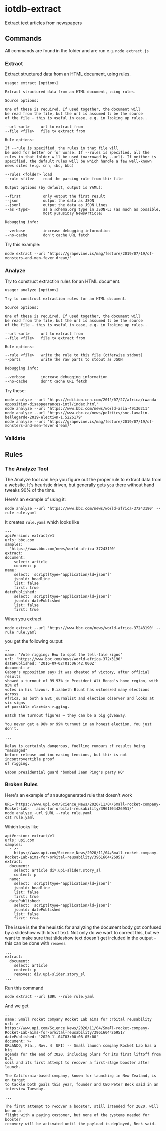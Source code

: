 # iotdb-extract
Extract text articles from newspapers


## Commands

All commands are found in the folder and are run e.g. `node extract.js`

### Extract

Extract structured data from an HTML document, using rules.

	usage: extract [options]

	Extract structured data from an HTML document, using rules.
	
    Source options:
    
    One of these is required. If used together, the document will
    be read from the file, but the url is assumed to be the source
    of the file - this is useful in case, e.g. in looking up rules..
    
    --url <url>     url to extract from
    --file <file>   file to extract from
    
    Rule options:
    
    If --rule is specified, the rules in that file will
    be used for better or for worse. If --rules is specified, all the
    rules in that folder will be used (narrowed by --url). If neither is
    specified, the default rules will be which handle a few well-known
    news sites (e.g. cnn, cbc, bbc)
    
    --rules <folder> load 
    --rule <file>    read the parsing rule from this file
    
    Output options (by default, output is YAML):
    
    --first          only output the first result
    --json           output the data as JSON
    --jsonl          output the data as JSON Lines
    --as <type>      as a schema.org type in JSON-LD (as much as possible,
                     most plausibly NewsArticle)
    
    Debugging info:
    
    --verbose        increase debugging information
    --no-cache       don't cache URL fetch
    
Try this example:

	node extract --url 'https://grapevine.is/mag/feature/2019/07/19/of-monsters-and-men-fever-dream/'



### Analyze

Try to construct extraction rules for an HTML document.


    usage: analyze [options]
    
    Try to construct extraction rules for an HTML document.
    
    Source options:
    
    One of these is required. If used together, the document will
    be read from the file, but the url is assumed to be the source
    of the file - this is useful in case, e.g. in looking up rules..
    
    --url <url>     url to extract from
    --file <file>   file to extract from
    
    Rule options:
    
    --rule <file>   write the rule to this file (otherwise stdout)
    --parts         write the raw parts to stdout as JSON
    
    Debugging info:
    
    --verbose       increase debugging information
    --no-cache      don't cache URL fetch
    
Try these:

    node analyze --url 'https://edition.cnn.com/2019/07/27/africa/rwanda-opposition-disappearances-intl/index.html'
    node analyze --url 'https://www.bbc.com/news/world-asia-49136211'
    node analyze --url 'https://www.cbc.ca/news/politics/snc-lavalin-bellegarde-2019-election-1.5226179'
	node analyze --url 'https://grapevine.is/mag/feature/2019/07/19/of-monsters-and-men-fever-dream/'

### Validate




## Rules

### The Analyze Tool

The Analyze tool can help you figure out the proper rule to extract data from a website. It's heuristic driven, but generally gets you there without hand tweaks 90% of the time.

Here's an example of using it:

	node analyze --url 'https://www.bbc.com/news/world-africa-37243190' --rule rule.yaml
    
It creates `rule.yaml` which looks like

    ---
    apiVersion: extract/v1
    urls: bbc.com
    samples:
    - 'https://www.bbc.com/news/world-africa-37243190'
    extract:
    document:
        select: article
        content: p
    name:
        select: 'script[type="application/ld+json"]'
        jsonld: headline
        list: false
        first: true
    datePublished:
        select: 'script[type="application/ld+json"]'
        jsonld: datePublished
        list: false
        first: true
        

When you extract

	node extract --url 'https://www.bbc.com/news/world-africa-37243190' --rule rule.yaml

you get the following output:

    --
    name: 'Vote rigging: How to spot the tell-tale signs'
    url: 'https://www.bbc.com/news/world-africa-37243190'
    datePublished: '2016-09-02T01:06:42.000Z'
    document: >-
    Gabon's opposition says it was cheated of victory, after official results
    showed a turnout of 99.93% in President Ali Bongo's home region, with 95% of
    votes in his favour. Elizabeth Blunt has witnessed many elections across
    Africa, as both a BBC journalist and election observer and looks at six signs
    of possible election rigging.
    
    Watch the turnout figures ‒ they can be a big giveaway.
    
    You never get a 98% or 99% turnout in an honest election. You just don't.
    
    ...
    
    Delay is certainly dangerous, fuelling rumours of results being "massaged"
    before release and increasing tensions, but this is not incontrovertible proof
    of rigging.
    
    Gabon presidential guard 'bombed Jean Ping's party HQ'


### Broken Rules

Here's an example of an autogenerated rule that doesn't work

	URL='https://www.upi.com/Science_News/2020/11/04/Small-rocket-company-Rocket-Lab-	aims-for-orbital-reusability/3961604426951/' 
    node analyze -url $URL --rule rule.yaml 
    cat rule.yaml
    
Which looks like
    
    apiVersion: extract/v1
    urls: upi.com
    samples:
      - >-
        https://www.upi.com/Science_News/2020/11/04/Small-rocket-company-Rocket-Lab-aims-for-orbital-reusability/3961604426951/
    extract:
      document:
        select: article div.upi-slider.story_sl
        content: p
      name:
        select: 'script[type="application/ld+json"]'
        jsonld: headline
        list: false
        first: true
      datePublished:
        select: 'script[type="application/ld+json"]'
        jsonld: datePublished
        list: false
        first: true


The issue is the the heuristic for analyzing the document body got confused by a slideshow with lots of text. Not only do we want to correct this, but we want to make sure that slideshow text doesn't get included in the output - this can be done with `removes`

	...
    extract:
      document:
        select: article
        content: p
        removes: div.upi-slider.story_sl
	...

Run this command 

	node extract --url $URL --rule rule.yaml

And we get

    --
    name: Small rocket company Rocket Lab aims for orbital reusability
    url: >-
    https://www.upi.com/Science_News/2020/11/04/Small-rocket-company-Rocket-Lab-aims-for-orbital-reusability/3961604426951/
    datePublished: '2020-11-04T03:00:08-05:00'
    document: >-
    ORLANDO, Fla., Nov. 4 (UPI) -- Small launch company Rocket Lab has a big
    agenda for the end of 2020, including plans for its first liftoff from U.S.
    soil and its first attempt to recover a first-stage booster after launch.
    
    The California-based company, known for launching in New Zealand, is on target
    to tackle both goals this year, founder and CEO Peter Beck said in an
    interview Tuesday.
    
    ...
        
    The first attempt to recover a booster, still intended for 2020, will be on a
    flight with a paying customer, but none of the systems needed for booster
    recovery will be activated until the payload is deployed, Beck said.
